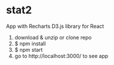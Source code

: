 # stat2

App with Recharts D3.js library for React

1) download & unzip or clone repo
2) $ npm install
3) $ npm start
4) go to http://localhost:3000/ to see app
